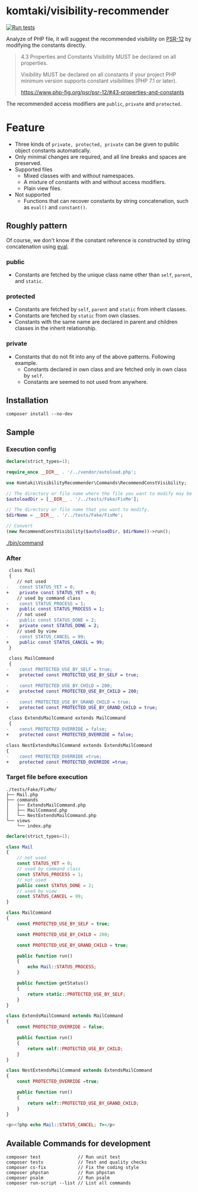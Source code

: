 # komtaki/visibility-recommender

[![Run tests](https://github.com/komtaki/visibility-recommender/workflows/Run%20tests/badge.svg)](https://github.com/komtaki/visibility-recommender/actions?query=workflow%3A%22Run+tests%22)

Analyze of PHP file, it will suggest the recommended visibility on [PSR-12](https://www.php-fig.org/psr/psr-12/) by modifying the constants directly.

>4.3 Properties and Constants
> Visibility MUST be declared on all properties.
>
>Visibility MUST be declared on all constants if your project PHP minimum version supports constant visibilities (PHP 7.1 or later).
>
> https://www.php-fig.org/psr/psr-12/#43-properties-and-constants

The recommended access modifiers are `public`, `private` and `protected`.

# Feature

- Three kinds of `private, protected, private` can be given to public object constants automatically.
- Only minimal changes are required, and all line breaks and spaces are preserved.
- Supported files
    - Mixed classes with and without namespaces.
    - A mixture of constants with and without access modifiers.
    - Plain view files.
- Not supported
    - Functions that can recover constants by string concatenation, such as `eval()` and `constant()`.

## Roughly pattern

Of course, we don't know if the constant reference is constructed by string concatenation using [eval](https://www.php.net/manual/ja/function.eval.php).

### public

- Constants are fetched by the unique class name other than `self`, `parent`, and `static`.

### protected

- Constants are fetched by `self`, `parent` and `static` from inherit classes.
- Constants are fetched by `static` from own classes.
- Constants with the same name are declared in parent and  children classes in the inherit relationship.

### private

- Constants that do not fit into any of the above patterns. Following example.
  - Constants declared in own class and are fetched only in own class by `self`.
  - Constants are seemed to not used from anywhere.

## Installation

    composer install --no-dev

## Sample

### Execution config

```php
declare(strict_types=1);

require_once __DIR__ . '/../vendor/autoload.php';

use Komtaki\VisibilityRecommender\Commands\RecommendConstVisibility;

// The directory or file name where the file you want to modify may be used.
$autoloadDir = [__DIR__ . '/../tests/Fake/FixMe'];

// The directory or file name that you want to modify.
$dirName = __DIR__ . '/../tests/Fake/FixMe';

// Convert
(new RecommendConstVisibility($autoloadDir, $dirName))->run();
```

[./bin/command](./bin/command)

### After

```diff
 class Mail
 {
    // not used
-    const STATUS_YET = 0;
+    private const STATUS_YET = 0;
    // used by command class
-    const STATUS_PROCESS = 1;
+    public const STATUS_PROCESS = 1;
    // not used
-    public const STATUS_DONE = 2;
+    private const STATUS_DONE = 2;
    // used by view
-    const STATUS_CANCEL = 99;
+    public const STATUS_CANCEL = 99;
 }

 class MailCommand
 {
-    const PROTECTED_USE_BY_SELF = true;
+    protected const PROTECTED_USE_BY_SELF = true;

-    const PROTECTED_USE_BY_CHILD = 200;
+    protected const PROTECTED_USE_BY_CHILD = 200;

-    const PROTECTED_USE_BY_GRAND_CHILD = true;
+    protected const PROTECTED_USE_BY_GRAND_CHILD = true;

 class ExtendsMailCommand extends MailCommand
 {
-    const PROTECTED_OVERRIDE = false;
+    protected const PROTECTED_OVERRIDE = false;

class NestExtendsMailCommand extends ExtendsMailCommand
{
-    const PROTECTED_OVERRIDE =true;
+    protected const PROTECTED_OVERRIDE =true;

```

### Target file before execution


```
./tests/Fake/FixMe/
├── Mail.php
├── commands
│   ├── ExtendsMailCommand.php
│   ├── MailCommand.php
│   └── NestExtendsMailCommand.php
└── views
    └── index.php
```

```php
declare(strict_types=1);

class Mail
{
    // not used
    const STATUS_YET = 0;
    // used by command class
    const STATUS_PROCESS = 1;
    // not used
    public const STATUS_DONE = 2;
    // used by view
    const STATUS_CANCEL = 99;
}

```

```php
class MailCommand
{
    const PROTECTED_USE_BY_SELF = true;

    const PROTECTED_USE_BY_CHILD = 200;

    const PROTECTED_USE_BY_GRAND_CHILD = true;

    public function run()
    {
        echo Mail::STATUS_PROCESS;
    }

    public function getStatus()
    {
        return static::PROTECTED_USE_BY_SELF;
    }
}
```

```php
class ExtendsMailCommand extends MailCommand
{
    const PROTECTED_OVERRIDE = false;

    public function run()
    {
        return self::PROTECTED_USE_BY_CHILD;
    }
}
```

```php
class NestExtendsMailCommand extends ExtendsMailCommand
{
    const PROTECTED_OVERRIDE =true;

    public function run()
    {
        return self::PROTECTED_USE_BY_GRAND_CHILD;
    }
}
```

```php
<p><?php echo Mail::STATUS_CANCEL; ?></p>
```

## Available Commands for development

    composer test              // Run unit test
    composer tests             // Test and quality checks
    composer cs-fix            // Fix the coding style
    composer phpstan           // Run phpstan
    composer psalm             // Run psalm
    composer run-script --list // List all commands
